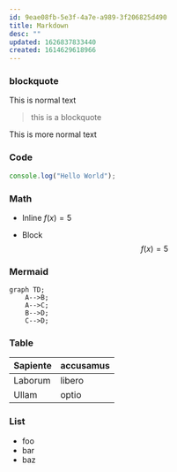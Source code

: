 ```yaml
---
id: 9eae08fb-5e3f-4a7e-a989-3f206825d490
title: Markdown
desc: ""
updated: 1626837833440
created: 1614629618966
---
```


### blockquote

This is normal text

> this is a blockquote

This is more normal text

### Code

```js
console.log("Hello World");
```

### Math

- Inline $f(x) = 5$


- Block
$$
f(x) = 5
$$


### Mermaid

```mermaid
graph TD;
    A-->B;
    A-->C;
    B-->D;
    C-->D;
```

### Table

| Sapiente | accusamus |
|----------|-----------|
| Laborum  | libero    |
| Ullam    | optio     |

### List

* foo
* bar
* baz
